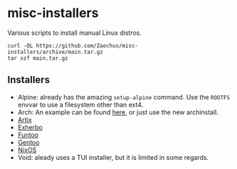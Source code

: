 # misc-installers

Various scripts to install manual Linux distros.

```
curl -OL https://github.com/Zaechus/misc-installers/archive/main.tar.gz
tar xzf main.tar.gz
```

## Installers

- Alpine: already has the amazing `setup-alpine` command. Use the `ROOTFS` envvar to use a filesystem other than ext4.
- Arch: An example can be found [here](https://github.com/Zaechus/arch-install-script), or just use the new archinstall.
- [Artix](https://github.com/Zaechus/artix-installer)
- [Exherbo](https://github.com/Zaechus/misc-installers/tree/main/exherbo)
- [Funtoo](https://www.funtoo.org/Wolf_Pack_Philosophy)
- [Gentoo](https://github.com/Zaechus/misc-installers/tree/main/gentoo)
- [NixOS](https://github.com/Zaechus/nixos-config)
- Void: aleady uses a TUI installer, but it is limited in some regards.
